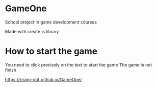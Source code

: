 # GameOne
School project in game development courses

Made with create.js library

# How to start the game

You need to click precisely on the text to start the game
The game is not finish

https://rising-dot.github.io/GameOne/
